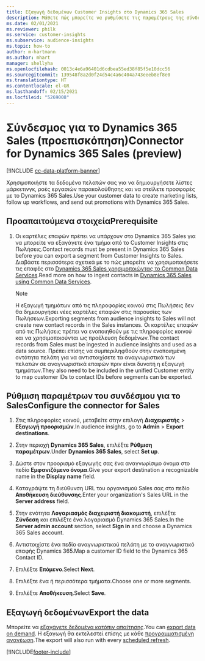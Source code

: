 ```yaml
---
title: Εξαγωγή δεδομένων Customer Insights στο Dynamics 365 Sales
description: Μάθετε πώς μπορείτε να ρυθμίσετε τις παραμέτρους της σύνδεσης με το Dynamics 365 Sales.
ms.date: 02/01/2021
ms.reviewer: philk
ms.service: customer-insights
ms.subservice: audience-insights
ms.topic: how-to
author: m-hartmann
ms.author: mhart
manager: shellyha
ms.openlocfilehash: 0013c4e6a96401d6cdbea55ed38f85f5e10dcc56
ms.sourcegitcommit: 139548f8a2d0f24d54c4a6c404a743eeeb8ef8e0
ms.translationtype: HT
ms.contentlocale: el-GR
ms.lasthandoff: 02/15/2021
ms.locfileid: "5269008"
---
```

# <a name="connector-for-dynamics-365-sales-preview"></a><span data-ttu-id="9dcc3-103">Σύνδεσμος για το Dynamics 365 Sales (προεπισκόπηση)</span><span class="sxs-lookup"><span data-stu-id="9dcc3-103">Connector for Dynamics 365 Sales (preview)</span></span>

[!INCLUDE [cc-data-platform-banner](../includes/cc-data-platform-banner.md)]

<span data-ttu-id="9dcc3-104">Χρησιμοποιήστε τα δεδομένα πελατών σας για να δημιουργήσετε λίστες μάρκετινγκ, ροές εργασιών παρακολούθησης και να στείλετε προσφορές με το Dynamics 365 Sales.</span><span class="sxs-lookup"><span data-stu-id="9dcc3-104">Use your customer data to create marketing lists, follow up workflows, and send out promotions with Dynamics 365 Sales.</span></span>

## <a name="prerequisite"></a><span data-ttu-id="9dcc3-105">Προαπαιτούμενα στοιχεία</span><span class="sxs-lookup"><span data-stu-id="9dcc3-105">Prerequisite</span></span>

1. <span data-ttu-id="9dcc3-106">Οι καρτέλες επαφών πρέπει να υπάρχουν στο Dynamics 365 Sales για να μπορείτε να εξαγάγετε ένα τμήμα από το Customer Insights στις Πωλήσεις.</span><span class="sxs-lookup"><span data-stu-id="9dcc3-106">Contact records must be present in Dynamics 365 Sales before you can export a segment from Customer Insights to Sales.</span></span> <span data-ttu-id="9dcc3-107">Διαβάστε περισσότερα σχετικά με το πώς μπορείτε να χρησιμοποιήσετε τις επαφές στο [Dynamics 365 Sales χρησιμοποιώντας το Common Data Services](connect-power-query.md).</span><span class="sxs-lookup"><span data-stu-id="9dcc3-107">Read more on how to ingest contacts in [Dynamics 365 Sales using Common Data Services](connect-power-query.md).</span></span>

   > [!NOTE]
   > <span data-ttu-id="9dcc3-108">Η εξαγωγή τμημάτων από τις πληροφορίες κοινού στις Πωλήσεις δεν θα δημιουργήσει νέες καρτέλες επαφών στις παρουσίες των Πωλήσεων.</span><span class="sxs-lookup"><span data-stu-id="9dcc3-108">Exporting segments from audience insights to Sales will not create new contact records in the Sales instances.</span></span> <span data-ttu-id="9dcc3-109">Οι καρτέλες επαφών από τις Πωλήσεις πρέπει να ενοποιηθούν με τις πληροφορίες κοινού και να χρησιμοποιούνται ως προέλευση δεδομένων.</span><span class="sxs-lookup"><span data-stu-id="9dcc3-109">The contact records from Sales must be ingested in audience insights and used as a data source.</span></span> <span data-ttu-id="9dcc3-110">Πρέπει επίσης να συμπεριληφθούν στην ενοποιημένη οντότητα πελάτη για να αντιστοιχίσετε τα αναγνωριστικά των πελατών σε αναγνωριστικά επαφών πριν είναι δυνατή η εξαγωγή τμημάτων.</span><span class="sxs-lookup"><span data-stu-id="9dcc3-110">They also need to be included in the unified Customer entity to map customer IDs to contact IDs before segments can be exported.</span></span>

## <a name="configure-the-connector-for-sales"></a><span data-ttu-id="9dcc3-111">Ρύθμιση παραμέτρων του συνδέσμου για το Sales</span><span class="sxs-lookup"><span data-stu-id="9dcc3-111">Configure the connector for Sales</span></span>

1. <span data-ttu-id="9dcc3-112">Στις πληροφορίες κοινού, μεταβείτε στην επιλογή **Διαχειριστής** > **Εξαγωγή προορισμών**.</span><span class="sxs-lookup"><span data-stu-id="9dcc3-112">In audience insights, go to **Admin** > **Export destinations**.</span></span>

1. <span data-ttu-id="9dcc3-113">Στην περιοχή **Dynamics 365 Sales**, επιλέξτε **Ρύθμιση παραμέτρων**.</span><span class="sxs-lookup"><span data-stu-id="9dcc3-113">Under **Dynamics 365 Sales**, select **Set up**.</span></span>

1. <span data-ttu-id="9dcc3-114">Δώστε στον προορισμό εξαγωγής σας ένα αναγνωρίσιμο όνομα στο πεδίο **Εμφανιζόμενο όνομα**.</span><span class="sxs-lookup"><span data-stu-id="9dcc3-114">Give your export destination a recognizable name in the **Display name** field.</span></span>

1. <span data-ttu-id="9dcc3-115">Καταγράψτε τη διεύθυνση URL του οργανισμού Sales σας στο πεδίο **Αποθήκευση διεύθυνσης**.</span><span class="sxs-lookup"><span data-stu-id="9dcc3-115">Enter your organization's Sales URL in the **Server address** field.</span></span>

1. <span data-ttu-id="9dcc3-116">Στην ενότητα **Λογαριασμός διαχειριστή διακομιστή**, επιλέξτε **Σύνδεση** και επιλέξτε ένα λογαριασμό Dynamics 365 Sales.</span><span class="sxs-lookup"><span data-stu-id="9dcc3-116">In the **Server admin account** section, select **Sign in** and choose a Dynamics 365 Sales account.</span></span>

1. <span data-ttu-id="9dcc3-117">Αντιστοιχίστε ένα πεδίο αναγνωριστικού πελάτη με το αναγνωριστικό επαφής Dynamics 365.</span><span class="sxs-lookup"><span data-stu-id="9dcc3-117">Map a customer ID field to the Dynamics 365 Contact ID.</span></span>

1. <span data-ttu-id="9dcc3-118">Επιλέξτε **Επόμενο**.</span><span class="sxs-lookup"><span data-stu-id="9dcc3-118">Select **Next**.</span></span>

1. <span data-ttu-id="9dcc3-119">Επιλέξτε ένα ή περισσότερα τμήματα.</span><span class="sxs-lookup"><span data-stu-id="9dcc3-119">Choose one or more segments.</span></span>

1. <span data-ttu-id="9dcc3-120">Επιλέξτε **Αποθήκευση**.</span><span class="sxs-lookup"><span data-stu-id="9dcc3-120">Select **Save**.</span></span>

## <a name="export-the-data"></a><span data-ttu-id="9dcc3-121">Εξαγωγή δεδομένων</span><span class="sxs-lookup"><span data-stu-id="9dcc3-121">Export the data</span></span>

<span data-ttu-id="9dcc3-122">Μπορείτε να [εξαγάγετε δεδομένα κατόπιν απαίτησης](export-destinations.md).</span><span class="sxs-lookup"><span data-stu-id="9dcc3-122">You can [export data on demand](export-destinations.md).</span></span> <span data-ttu-id="9dcc3-123">Η εξαγωγή θα εκτελεστεί επίσης με κάθε [προγραμματισμένη ανανέωση](system.md#schedule-tab).</span><span class="sxs-lookup"><span data-stu-id="9dcc3-123">The export will also run with every [scheduled refresh](system.md#schedule-tab).</span></span>


[!INCLUDE[footer-include](../includes/footer-banner.md)]